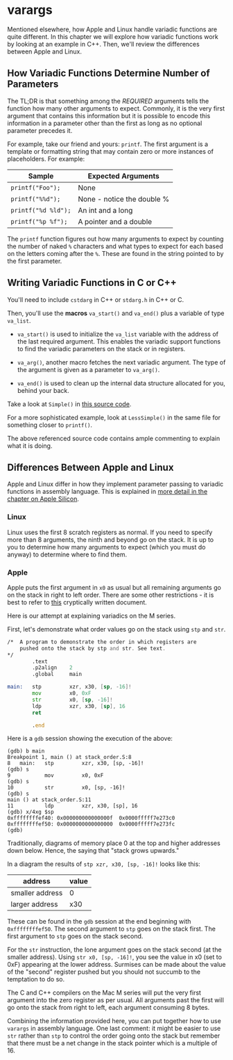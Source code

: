 # varargs

Mentioned elsewhere, how Apple and Linux handle variadic functions are
quite different. In this chapter we will explore how variadic functions
work by looking at an example in C++. Then, we'll review the differences
between Apple and Linux.

## How Variadic Functions Determine Number of Parameters

The TL;DR is that something among the *REQUIRED* arguments tells the
function how many other arguments to expect. Commonly, it is the very
first argument that contains this information but it is possible to
encode this information in a parameter other than the first as long as
no optional parameter precedes it.

For example, take our friend and yours: `printf`. The first argument is
a template or formatting string that may contain zero or more instances
of placeholders. For example:

| Sample | Expected Arguments |
| ------ | ------------------ |
| `printf("Foo");` | None |
| `printf("%%d");` | None - notice the double % |
| `printf("%d %ld");` | An int and a long |
| `printf("%p %f");` | A pointer and a double |

The `printf` function figures out how many arguments to expect by
counting the number of naked `%` characters and what types to expect for
each based on the letters coming after the `%`. These are found in the
string pointed to by the first parameter.

## Writing Variadic Functions in C or C++

You'll need to include `cstdarg` in C++ or `stdarg.h` in C++ or C.

Then, you'll use the **macros** `va_start()` and `va_end()` plus a
variable of type `va_list`.

* `va_start()` is used to initialize the `va_list` variable with the
address of the last required argument. This enables the variadic support
functions to find the variadic parameters on the stack or in registers.

* `va_arg()`, another macro fetches the next variadic argument. The type
of the argument is given as a parameter to `va_arg()`.

* `va_end()` is used to clean up the internal data structure allocated
for you, behind your back.

Take a look at `Simple()` in [this source code](./main.cpp).

For a more sophisticated example, look at `LessSimple()` in the same
file for something closer to `printf()`.

The above referenced source code contains ample commenting to explain
what it is doing.

## Differences Between Apple and Linux

Apple and Linux differ in how they implement parameter passing to
variadic functions in assembly language. This is explained in [more
detail in the chapter on Apple Silicon](./../apple_silicon/README.md).

### Linux

Linux uses the first 8 scratch registers as normal. If you need to
specify more than 8 arguments, the ninth and beyond go on the stack. It
is up to you to determine how many arguments to expect (which you must
do anyway) to determine where to find them.

### Apple

Apple puts the first argument in `x0` as usual but all remaining
arguments go on the stack in right to left order. There are some other
restrictions - it is best to refer to
[this](https://developer.apple.com/documentation/xcode/writing-arm64-code-for-apple-platforms
) cryptically written document.

Here is our attempt at explaining variadics on the M series.

First, let's demonstrate what order values go on the stack using `stp`
and `str`.

```asm
/*  A program to demonstrate the order in which registers are
    pushed onto the stack by stp and str. See text.
*/
        .text
        .p2align    2
        .global     main

main:   stp         xzr, x30, [sp, -16]!
        mov         x0, 0xF
        str         x0, [sp, -16]!
        ldp         xzr, x30, [sp], 16
        ret

        .end
```

Here is a `gdb` session showing the execution of the above:

```text
(gdb) b main
Breakpoint 1, main () at stack_order.S:8
8	main:   stp         xzr, x30, [sp, -16]!
(gdb) s
9	        mov         x0, 0xF
(gdb) s
10	        str         x0, [sp, -16]!
(gdb) s
main () at stack_order.S:11
11	        ldp         xzr, x30, [sp], 16
(gdb) x/4xg $sp
0xffffffffef40:	0x000000000000000f	0x0000fffff7e273c0
0xffffffffef50:	0x0000000000000000	0x0000fffff7e273fc
(gdb)
```

Traditionally, diagrams of memory place 0 at the top and higher
addresses down below. Hence, the saying that "stack grows upwards."

In a diagram the results of `stp xzr, x30, [sp, -16]!` looks like this:

| address | value |
| ------- | ----- |
| smaller address | 0 |
| larger address | x30 |

These can be found in the `gdb` session at the end beginning with
`0xffffffffef50`. The second argument to `stp` goes on the stack first.
The first argument to `stp` goes on the stack second.

For the `str` instruction, the lone argument goes on the stack second
(at the smaller address). Using `str x0, [sp, -16]!`, you see the value
in x0 (set to 0xF) appearing at the lower address. Surmises can be made
about the value of the "second" register pushed but you should not
succumb to the temptation to do so.

The C and C++ compilers on the Mac M series will put the very first
argument into the zero register as per usual. All arguments past
the first will go onto the stack from right to left, each argument
consuming 8 bytes.

Combining the information provided here, you can put together how
to use `varargs` in assembly language. One last comment: it might
be easier to use `str` rather than `stp` to control the order going
onto the stack but remember that there must be a net change in the
stack pointer which is a multiple of 16.

